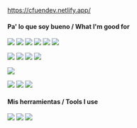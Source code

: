 https://cfuendev.netlify.app/

<span>
<h4> Pa' lo que soy bueno / What I'm good for </h4>
<p>
<img src="https://img.shields.io/badge/React-20232A?style=for-the-badge&logo=react&logoColor=61DAFB"/>
<img src="https://img.shields.io/badge/lit-324FFF?style=for-the-badge&logo=lit&logoColor=white" />
<img src="https://img.shields.io/badge/Svelte-4A4A55?style=for-the-badge&logo=svelte&logoColor=FF3E00"/>
<img src="https://img.shields.io/badge/Solid%20JS-2C4F7C?style=for-the-badge&logo=solid&logoColor=white"/>
<img src="https://img.shields.io/badge/AlpineJS-8BC0D0?style=for-the-badge&logo=alpine.js&logoColor=black"/>
<img src="https://img.shields.io/badge/Tailwindcss-38B2AC?style=for-the-badge&logo=tailwind-css&logoColor=white"/>
</p>

<p>
<img src="https://img.shields.io/badge/HTML5-E34F26?style=for-the-badge&logo=html5&logoColor=white"/>
<img src="https://img.shields.io/badge/CSS3-1572B6?style=for-the-badge&logo=css3&logoColor=white"/>
<img src="https://img.shields.io/badge/JavaScript-323330?style=for-the-badge&logo=javascript&logoColor=F7DF1E"/>
<img src="https://img.shields.io/badge/TypeScript-007ACC?style=for-the-badge&logo=typescript&logoColor=white"/>
</p>
  
<p>
<img src="https://img.shields.io/badge/strapi-2F2E8B?style=for-the-badge&logo=strapi&logoColor=white"/>  
</p>

<p>
<img src="https://img.shields.io/badge/Deno-white?style=for-the-badge&logo=deno&logoColor=464647"/>
<img src="https://img.shields.io/badge/Node.js-339933?style=for-the-badge&logo=nodedotjs&logoColor=white"/>
<img src="https://img.shields.io/badge/Vite-B73BFE?style=for-the-badge&logo=vite&logoColor=FFD62E"/>
</p>

<h4> Mis herramientas / Tools I use </h4>

<p>
<img src="https://img.shields.io/badge/NeoVim-%2357A143.svg?&style=for-the-badge&logo=neovim&logoColor=white"/>
<img src="https://img.shields.io/badge/VSCode-0078D4?style=for-the-badge&logo=visual%20studio%20code&logoColor=white"/>
<img src="https://img.shields.io/badge/Notepad++-90E59A.svg?style=for-the-badge&logo=notepad%2B%2B&logoColor=black"/>
</p>
<!--

<p align="middle">
<img width="450" src="https://github-readme-stats.vercel.app/api?username=cfuendev&show_icons=true&bg_color=22272e&title_color=adbac7&icon_color=636e7b&text_color=adbac7&border_color=444c56">

<img width="250" src="https://github-readme-stats.vercel.app/api/top-langs/?username=cfuendev&show_icons=true&bg_color=22272e&title_color=adbac7&icon_color=636e7b&text_color=adbac7&border_color=444c56">
</p>
-->
